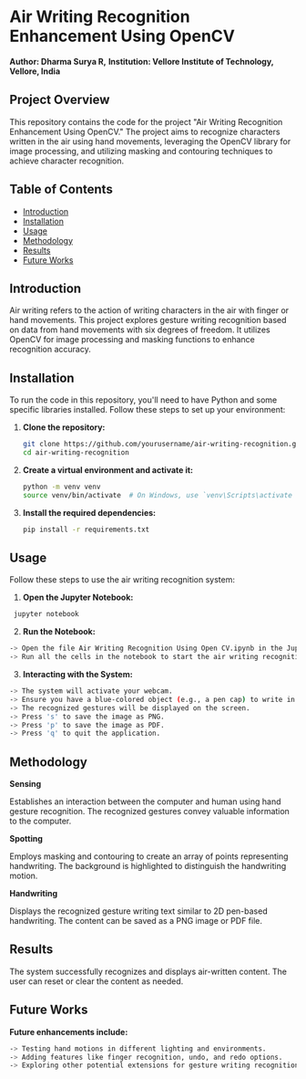# Air Writing Recognition Enhancement Using OpenCV

**Author: Dharma Surya R,**
**Institution: Vellore Institute of Technology, Vellore, India**

## Project Overview

This repository contains the code for the project "Air Writing Recognition Enhancement Using OpenCV." The project aims to recognize characters written in the air using hand movements, leveraging the OpenCV library for image processing, and utilizing masking and contouring techniques to achieve character recognition.

## Table of Contents

- [Introduction](#introduction)
- [Installation](#installation)
- [Usage](#usage)
- [Methodology](#methodology)
- [Results](#results)
- [Future Works](#future-works)

## Introduction

Air writing refers to the action of writing characters in the air with finger or hand movements. This project explores gesture writing recognition based on data from hand movements with six degrees of freedom. It utilizes OpenCV for image processing and masking functions to enhance recognition accuracy.

## Installation

To run the code in this repository, you'll need to have Python and some specific libraries installed. Follow these steps to set up your environment:

1. **Clone the repository:**

   ```bash
   git clone https://github.com/yourusername/air-writing-recognition.git
   cd air-writing-recognition
   ```

2. **Create a virtual environment and activate it:**

     ```bash 
     python -m venv venv
     source venv/bin/activate  # On Windows, use `venv\Scripts\activate
     ```

3. **Install the required dependencies:**
   
   ```bash
   pip install -r requirements.txt
   ```

## Usage
Follow these steps to use the air writing recognition system:

1. **Open the Jupyter Notebook:**
  
  ```bash
   jupyter notebook
  ```

2. **Run the Notebook:**
   
  ```bash
  -> Open the file Air Writing Recognition Using Open CV.ipynb in the Jupyter interface.
  -> Run all the cells in the notebook to start the air writing recognition system.
  ```

3. **Interacting with the System:**
   
  ```bash
  -> The system will activate your webcam.
  -> Ensure you have a blue-colored object (e.g., a pen cap) to write in the air.
  -> The recognized gestures will be displayed on the screen.
  -> Press 's' to save the image as PNG.
  -> Press 'p' to save the image as PDF.
  -> Press 'q' to quit the application.
  ```

## Methodology

**Sensing**

Establishes an interaction between the computer and human using hand gesture recognition. The recognized gestures convey valuable information to the computer.

**Spotting**

Employs masking and contouring to create an array of points representing handwriting. The background is highlighted to distinguish the handwriting motion.

**Handwriting**

Displays the recognized gesture writing text similar to 2D pen-based handwriting. The content can be saved as a PNG image or PDF file.

## Results

The system successfully recognizes and displays air-written content. The user can reset or clear the content as needed.

## Future Works

**Future enhancements include:**

  ```bash
  -> Testing hand motions in different lighting and environments.
  -> Adding features like finger recognition, undo, and redo options.
  -> Exploring other potential extensions for gesture writing recognition
  ```
